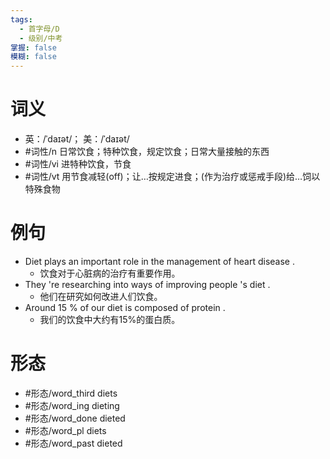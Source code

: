 ```yaml
---
tags:
  - 首字母/D
  - 级别/中考
掌握: false
模糊: false
---
```

# 词义
- 英：/ˈdaɪət/； 美：/ˈdaɪət/
- #词性/n  日常饮食；特种饮食，规定饮食；日常大量接触的东西
- #词性/vi  进特种饮食，节食
- #词性/vt  用节食减轻(off)；让…按规定进食；(作为治疗或惩戒手段)给…饲以特殊食物
# 例句
- Diet plays an important role in the management of heart disease .
	- 饮食对于心脏病的治疗有重要作用。
- They 're researching into ways of improving people 's diet .
	- 他们在研究如何改进人们饮食。
- Around 15 % of our diet is composed of protein .
	- 我们的饮食中大约有15%的蛋白质。
# 形态
- #形态/word_third diets
- #形态/word_ing dieting
- #形态/word_done dieted
- #形态/word_pl diets
- #形态/word_past dieted
